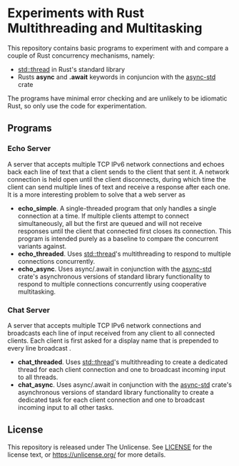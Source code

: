 # Experiments with Rust Multithreading and Multitasking

This repository contains basic programs to experiment with and compare a couple of Rust concurrency mechanisms, namely:

* [std::thread](https://doc.rust-lang.org/std/thread/index.html) in Rust's standard library
* Rusts __async__ and __.await__ keywords in conjuncion with the [async-std](https://docs.rs/async-std/latest/async_std/) crate

The programs have minimal error checking and are unlikely to be idiomatic Rust, so only use the code for experimentation.


## Programs
### Echo Server

A server that accepts multiple TCP IPv6 network connections and echoes back each line of text that a client sends to the client that sent it. A network connection is held open until the client disconnects, during which time the client can send multiple lines of text and receive a response after each one. It is a more interesting problem to solve that a web server as 

* __echo_simple__. A single-threaded program that only handles a single connection at a time. If multiple clients attempt to connect simultaneously, all but the first are queued and will not receive responses until the client that connected first closes its connection. This program is intended purely as a baseline to compare the concurrent variants against.
* __echo_threaded__. Uses [std::thread](https://doc.rust-lang.org/std/thread/index.html)'s multithreading to respond to multiple connections concurrently.
* __echo_async__. Uses async/.await in conjunction with the [async-std](https://docs.rs/async-std/latest/async_std/) crate's asynchronous versions of standard library functionality to respond to multiple connections concurrently using cooperative multitasking.

### Chat Server

A server that accepts multiple TCP IPv6 network connections and broadcasts each line of input received from any client to all connected clients. Each client is first asked for a display name that is prepended to every line broadcast .

* __chat_threaded__. Uses [std::thread](https://doc.rust-lang.org/std/thread/index.html)'s multithreading to create a dedicated thread for each client connection and one to broadcast incoming input to all threads.
* __chat_async__. Uses async/.await in conjunction with the [async-std](https://docs.rs/async-std/latest/async_std/) crate's asynchronous versions of standard library functionality to create a dedicated task for each client connection and one to broadcast incoming input to all other tasks.

## License

This repository is released under The Unlicense. See [LICENSE](LICENSE) for the license text, or https://unlicense.org/ for more details.
